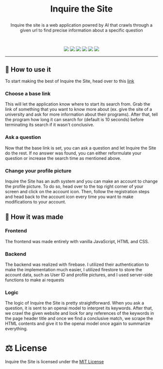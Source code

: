# <p align="center">Inquire the Site</p>
 <p align="center">Inquire the site is a web application powred by AI that crawls through a given url to find precise information about a specific question</p>
 <br>
 <p align="center"> <img src="https://ziadoua.github.io/m3-Markdown-Badges/badges/Javascript/javascript3.svg"> <img src="https://ziadoua.github.io/m3-Markdown-Badges/badges/Firebase/firebase1.svg"> <img src="https://ziadoua.github.io/m3-Markdown-Badges/badges/Express/express1.svg"> <img src="https://ziadoua.github.io/m3-Markdown-Badges/badges/HTML/html1.svg"> <img src="https://ziadoua.github.io/m3-Markdown-Badges/badges/CSS/css1.svg"> <img src="https://ziadoua.github.io/m3-Markdown-Badges/badges/NodeJS/nodejs1.svg"></p>
<hr>

## 🤔 How to use it

To start making the best of Inquire the Site, head over to this [link](https://inquire-the-site.web.app)

### Choose a base link
This will let the application know where to start its search from. Grab the link of something that you want to know more about (ex. give the site of a university and ask for more information about their programs). After that, tell the program how long it can search for (default is 10 seconds) before terminating its search if it wasn't conclusive.

### Ask a question
Now that the base link is set, you can ask a question and let Inquire the Site do the rest. If no answer was found, you can either reformulate your question or increase the search time as mentioned above.

### Change your profile picture
Inquire the Site has an auth system and you can make an account to change the profile picture. To do so, head over to the top right corner of your screen and click on the account icon. Then, follow the registration steps and head back to the account icon every time you want to make modifications to your account.

## 🤨 How it was made

### Frontend
The frontend was made entirely with vanilla JavaScript, HTML and CSS. 

### Backend
The backend was realized with firebase. I utilized their authentication to make the implementation much easier, I utilized firestore to store the account data, such as User ID and profile pictures, and I used server-side functions to make ai requests

### Logic
The logic of Inquire the Site is pretty straightforward. When you ask a question, it is sent to an openai model to interpret its keywords. After that, we crawl the given website and look for any references of the keywords in the page header title and once we find a conclusive match, we scrape the HTML contents and give it to the openai model once again to summarize everything.

# ⚖️ License
Inquire the Site is licensed under the [MIT License](LICENSE)
